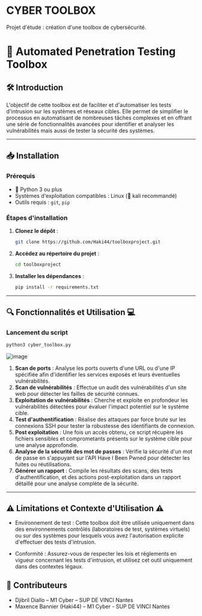 # CYBER TOOLBOX
Projet d'étude : création d'une toolbox de cybersécurité.

# 🔐 Automated Penetration Testing Toolbox

## 🛠 Introduction

L'objectif de cette toolbox est de faciliter et d'automatiser les tests d'intrusion sur les systèmes et réseaux cibles. Elle permet de simplifier le processus en automatisant de nombreuses tâches complexes et en offrant une série de fonctionnalités avancées pour identifier et analyser les vulnérabilités mais aussi de tester la sécurité des systèmes.

---

## 📥 Installation

### Prérequis

- 🐍 Python 3 ou plus
- Systèmes d'exploitation compatibles : Linux (🐉 kali recommandé)
- Outils requis : `git`, `pip`

### Étapes d'installation

1. **Clonez le dépôt** :
   ```bash
   git clone https://github.com/Haki44/toolboxproject.git
2. **Accédez au répertoire du projet** :
   ```bash
   cd toolboxproject
3. **Installer les dépendances** :
   ```bash
   pip install -r requirements.txt

---

## 🔍 Fonctionnalités et Utilisation 💻

### Lancement du script
   ```bash
   python3 cyber_toolbox.py
   ```
![image](https://github.com/user-attachments/assets/64b0d59d-95d0-499d-963e-4507a8314065)

1. **Scan de ports** :
   Analyse les ports ouverts d'une URL ou d'une IP spécifiée afin d'identifier les services exposés et leurs éventuelles vulnérabilités.
2. **Scan de vulnérabilités** :
   Effectue un audit des vulnérabilités d'un site web pour détecter les failles de sécurité connues.
3. **Exploitation de vulnérabilités** :
   Cherche et exploite en profondeur les vulnérabilités détectées pour évaluer l'impact potentiel sur le système cible.
4. **Test d'authentification** :
   Réalise des attaques par force brute sur les connexions SSH pour tester la robustesse des identifiants de connexion.
5. **Post exploitation** :
   Une fois un accès obtenu, ce script récupère les fichiers sensibles et comprometants présents sur le système cible pour une analyse approfondie.
6. **Analyse de la sécurité des mot de passes** :
   Vérifie la sécurité d'un mot de passe en s'appuyant sur l'API Have I Been Pwned pour détecter les fuites ou réutilisations.
7. **Générer un rapport** :
   Compile les résultats des scans, des tests d'authentification, et des actions post-exploitation dans un rapport détaillé pour une analyse complète de la sécurité.
   
---

## ⚠️ Limitations et Contexte d'Utilisation ⚠️

- Environnement de test : Cette toolbox doit être utilisée uniquement dans des environnements contrôlés (laboratoires de test, systèmes virtuels) ou sur des systèmes pour lesquels vous avez l'autorisation explicite d'effectuer des tests d'intrusion.

- Conformité : Assurez-vous de respecter les lois et règlements en vigueur concernant les tests d'intrusion, et utilisez cet outil uniquement dans des contextes légaux.

## 👥 Contributeurs
- Djibril Diallo – M1 Cyber – SUP DE VINCI Nantes
- Maxence Bannier (Haki44) – M1 Cyber - SUP DE VINCI Nantes












